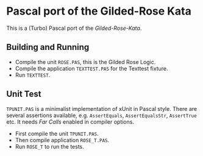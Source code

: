 # Pascal port of the Gilded-Rose Kata

This is a (Turbo) Pascal port of the *Gilded-Rose-Kata*.

## Building and Running

* Compile the unit `ROSE.PAS`, this is the Gilded Rose Logic.
* Compile the application `TEXTTEST.PAS` for the Texttest fixture.
* Run `TEXTTEST`.

## Unit Test

`TPUNIT.PAS` is a minimalist implementation of xUnit in Pascal style.
There are several assertions available, e.g. `AssertEquals`, `AssertEqualsStr`, `AssertTrue` etc.
It needs _Far Calls_ enabled in compiler options.

* First compile the unit `TPUNIT.PAS`.
* Then compile application `ROSE_T.PAS`.
* Run `ROSE_T` to run the tests.
